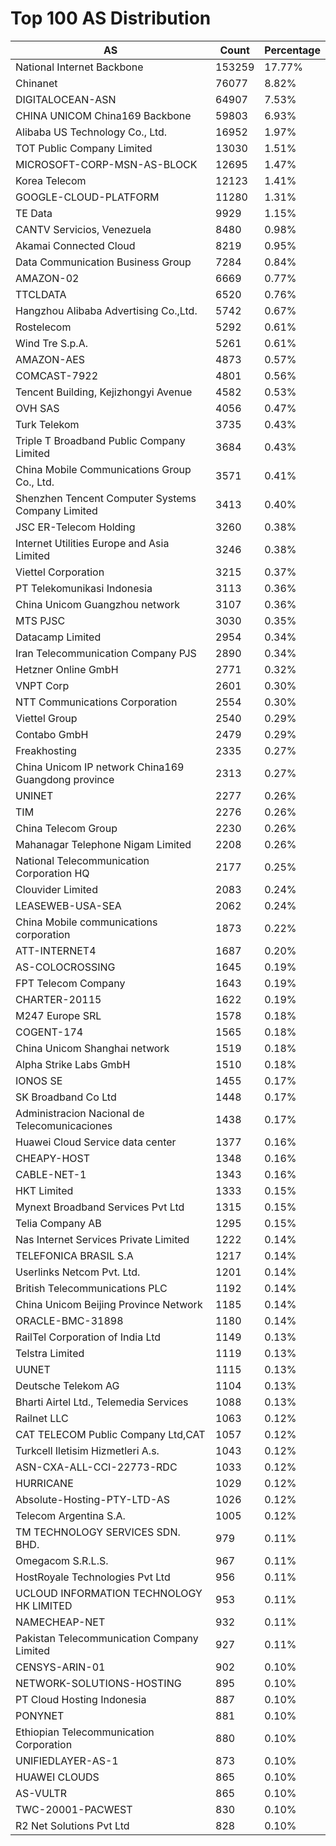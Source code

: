 # Top 100 AS Distribution
| AS | Count | Percentage |
|----|----|----|
| National Internet Backbone | 153259 | 17.77% |
| Chinanet | 76077 | 8.82% |
| DIGITALOCEAN-ASN | 64907 | 7.53% |
| CHINA UNICOM China169 Backbone | 59803 | 6.93% |
| Alibaba US Technology Co., Ltd. | 16952 | 1.97% |
| TOT Public Company Limited | 13030 | 1.51% |
| MICROSOFT-CORP-MSN-AS-BLOCK | 12695 | 1.47% |
| Korea Telecom | 12123 | 1.41% |
| GOOGLE-CLOUD-PLATFORM | 11280 | 1.31% |
| TE Data | 9929 | 1.15% |
| CANTV Servicios, Venezuela | 8480 | 0.98% |
| Akamai Connected Cloud | 8219 | 0.95% |
| Data Communication Business Group | 7284 | 0.84% |
| AMAZON-02 | 6669 | 0.77% |
| TTCLDATA | 6520 | 0.76% |
| Hangzhou Alibaba Advertising Co.,Ltd. | 5742 | 0.67% |
| Rostelecom | 5292 | 0.61% |
| Wind Tre S.p.A. | 5261 | 0.61% |
| AMAZON-AES | 4873 | 0.57% |
| COMCAST-7922 | 4801 | 0.56% |
| Tencent Building, Kejizhongyi Avenue | 4582 | 0.53% |
| OVH SAS | 4056 | 0.47% |
| Turk Telekom | 3735 | 0.43% |
| Triple T Broadband Public Company Limited | 3684 | 0.43% |
| China Mobile Communications Group Co., Ltd. | 3571 | 0.41% |
| Shenzhen Tencent Computer Systems Company Limited | 3413 | 0.40% |
| JSC ER-Telecom Holding | 3260 | 0.38% |
| Internet Utilities Europe and Asia Limited | 3246 | 0.38% |
| Viettel Corporation | 3215 | 0.37% |
| PT Telekomunikasi Indonesia | 3113 | 0.36% |
| China Unicom Guangzhou network | 3107 | 0.36% |
| MTS PJSC | 3030 | 0.35% |
| Datacamp Limited | 2954 | 0.34% |
| Iran Telecommunication Company PJS | 2890 | 0.34% |
| Hetzner Online GmbH | 2771 | 0.32% |
| VNPT Corp | 2601 | 0.30% |
| NTT Communications Corporation | 2554 | 0.30% |
| Viettel Group | 2540 | 0.29% |
| Contabo GmbH | 2479 | 0.29% |
| Freakhosting | 2335 | 0.27% |
| China Unicom IP network China169 Guangdong province | 2313 | 0.27% |
| UNINET | 2277 | 0.26% |
| TIM | 2276 | 0.26% |
| China Telecom Group | 2230 | 0.26% |
| Mahanagar Telephone Nigam Limited | 2208 | 0.26% |
| National Telecommunication Corporation HQ | 2177 | 0.25% |
| Clouvider Limited | 2083 | 0.24% |
| LEASEWEB-USA-SEA | 2062 | 0.24% |
| China Mobile communications corporation | 1873 | 0.22% |
| ATT-INTERNET4 | 1687 | 0.20% |
| AS-COLOCROSSING | 1645 | 0.19% |
| FPT Telecom Company | 1643 | 0.19% |
| CHARTER-20115 | 1622 | 0.19% |
| M247 Europe SRL | 1578 | 0.18% |
| COGENT-174 | 1565 | 0.18% |
| China Unicom Shanghai network | 1519 | 0.18% |
| Alpha Strike Labs GmbH | 1510 | 0.18% |
| IONOS SE | 1455 | 0.17% |
| SK Broadband Co Ltd | 1448 | 0.17% |
| Administracion Nacional de Telecomunicaciones | 1438 | 0.17% |
| Huawei Cloud Service data center | 1377 | 0.16% |
| CHEAPY-HOST | 1348 | 0.16% |
| CABLE-NET-1 | 1343 | 0.16% |
| HKT Limited | 1333 | 0.15% |
| Mynext Broadband Services Pvt Ltd | 1315 | 0.15% |
| Telia Company AB | 1295 | 0.15% |
| Nas Internet Services Private Limited | 1222 | 0.14% |
| TELEFONICA BRASIL S.A | 1217 | 0.14% |
| Userlinks Netcom Pvt. Ltd. | 1201 | 0.14% |
| British Telecommunications PLC | 1192 | 0.14% |
| China Unicom Beijing Province Network | 1185 | 0.14% |
| ORACLE-BMC-31898 | 1180 | 0.14% |
| RailTel Corporation of India Ltd | 1149 | 0.13% |
| Telstra Limited | 1119 | 0.13% |
| UUNET | 1115 | 0.13% |
| Deutsche Telekom AG | 1104 | 0.13% |
| Bharti Airtel Ltd., Telemedia Services | 1088 | 0.13% |
| Railnet LLC | 1063 | 0.12% |
| CAT TELECOM Public Company Ltd,CAT | 1057 | 0.12% |
| Turkcell Iletisim Hizmetleri A.s. | 1043 | 0.12% |
| ASN-CXA-ALL-CCI-22773-RDC | 1033 | 0.12% |
| HURRICANE | 1029 | 0.12% |
| Absolute-Hosting-PTY-LTD-AS | 1026 | 0.12% |
| Telecom Argentina S.A. | 1005 | 0.12% |
| TM TECHNOLOGY SERVICES SDN. BHD. | 979 | 0.11% |
| Omegacom S.R.L.S. | 967 | 0.11% |
| HostRoyale Technologies Pvt Ltd | 956 | 0.11% |
| UCLOUD INFORMATION TECHNOLOGY HK LIMITED | 953 | 0.11% |
| NAMECHEAP-NET | 932 | 0.11% |
| Pakistan Telecommunication Company Limited | 927 | 0.11% |
| CENSYS-ARIN-01 | 902 | 0.10% |
| NETWORK-SOLUTIONS-HOSTING | 895 | 0.10% |
| PT Cloud Hosting Indonesia | 887 | 0.10% |
| PONYNET | 881 | 0.10% |
| Ethiopian Telecommunication Corporation | 880 | 0.10% |
| UNIFIEDLAYER-AS-1 | 873 | 0.10% |
| HUAWEI CLOUDS | 865 | 0.10% |
| AS-VULTR | 865 | 0.10% |
| TWC-20001-PACWEST | 830 | 0.10% |
| R2 Net Solutions Pvt Ltd | 828 | 0.10% |
